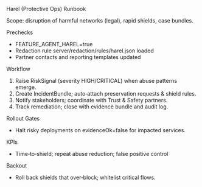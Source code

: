 Harel (Protective Ops) Runbook

Scope: disruption of harmful networks (legal), rapid shields, case bundles.

Prechecks
- FEATURE_AGENT_HAREL=true
- Redaction rule server/redaction/rules/harel.json loaded
- Partner contacts and reporting templates updated

Workflow
1) Raise RiskSignal (severity HIGH/CRITICAL) when abuse patterns emerge.
2) Create IncidentBundle; auto‑attach preservation requests & shield rules.
3) Notify stakeholders; coordinate with Trust & Safety partners.
4) Track remediation; close with evidence bundle and audit log.

Rollout Gates
- Halt risky deployments on evidenceOk=false for impacted services.

KPIs
- Time‑to‑shield; repeat abuse reduction; false positive control

Backout
- Roll back shields that over‑block; whitelist critical flows.

